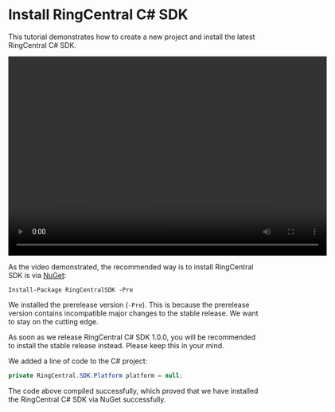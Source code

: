 # Install RingCentral C# SDK

This tutorial demonstrates how to create a new project and install the latest RingCentral C# SDK.

<video width="640" height="400" controls>
  <source src="../../videos/win-ringcentral-nuget.mp4" type="video/mp4">
Your browser does not support the video tag.
</video>

As the video demonstrated, the recommended way is to install RingCentral SDK is via [NuGet](http://www.nuget.org/packages/RingCentralSDK):

```
Install-Package RingCentralSDK -Pre
```

We installed the prerelease version (`-Pre`). This is because the prerelease version contains incompatible major changes to the stable release. We want to stay on the cutting edge.

As soon as we release RingCentral C# SDK 1.0.0, you will be recommended to install the stable release instead. Please keep this in your mind.

We added a line of code to the C# project:

```csharp
private RingCentral.SDK.Platform platform = null;
```

The code above compiled successfully, which proved that we have installed the RingCentral C# SDK via NuGet successfully.
